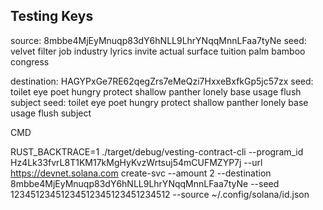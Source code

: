 ## Testing Keys

source: 8mbbe4MjEyMnuqp83dY6hNLL9LhrYNqqMnnLFaa7tyNe
seed: velvet filter job industry lyrics invite actual surface tuition palm bamboo congress

destination: HAGYPxGe7RE62qegZrs7eMeQzi7HxxeBxfkGp5jc57zx
seed: toilet eye poet hungry protect shallow panther lonely base usage flush subject
seed: toilet eye poet hungry protect shallow panther lonely base usage flush subject

CMD

RUST_BACKTRACE=1 ./target/debug/vesting-contract-cli --program_id Hz4Lk33fvrL8T1KM17kMgHyKvzWrtsuj54mCUFMZYP7j --url https://devnet.solana.com create-svc --amount 2 --destination 8mbbe4MjEyMnuqp83dY6hNLL9LhrYNqqMnnLFaa7tyNe --seed 12345123451234512345123451234512 --source ~/.config/solana/id.json
